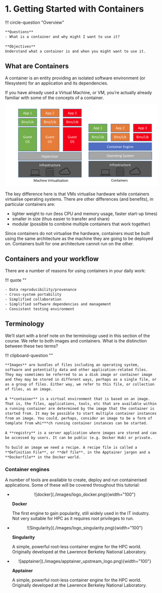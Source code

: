 # 1. Getting Started with Containers

!!! circle-question "Overview"
    
    **Questions**
    - What is a container and why might I want to use it?

    **Objectives**
    Understand what a container is and when you might want to use it.

## What are Containers

A container is an entity providing an isolated software environment (or filesystem) for an application and its dependencies.

If you have already used a Virtual Machine, or VM, you’re actually already familiar with some of the concepts of a container.

![image](./images/container_vs_vm.png)

The key difference here is that VMs virtualise hardware while containers virtualise operating systems. There are other differences (and benefits), in particular containers are:

- lighter weight to run (less CPU and memory usage, faster start-up times)
- smaller in size (thus easier to transfer and share)
- modular (possible to combine multiple containers that work together)

Since containers do not virtualise the hardware, containers must be built using the same architecture as the machine they are going to be deployed on. Containers built for one architecture cannot run on the other.

## Containers and your workflow
There are a number of reasons for using containers in your daily work:

!!! quote "" 

    - Data reproducibility/provenance
    - Cross-system portability
    - Simplified collaboration
    - Simplified software dependencies and management
    - Consistent testing environment


## Terminology
We’ll start with a brief note on the terminology used in this section of the course. We refer to both images and containers. What is the distinction between these two terms?

!!! clipboard-question "" 

    **Images** are bundles of files including an operating system, software and potentially data and other application-related files. They may sometimes be referred to as a disk image or container image and they may be stored in different ways, perhaps as a single file, or as a group of files. Either way, we refer to this file, or collection of files, as an image.
    
    A **container** is a virtual environment that is based on an image. That is, the files, applications, tools, etc that are available within a running container are determined by the image that the container is started from. It may be possible to start multiple container instances from an image. You could, perhaps, consider an image to be a form of template from whi***ch running container instances can be started.
    
    A **registry** is a server application where images are stored and can be accessed by users. It can be public (e.g. Docker Hub) or private.
    
    To build an image we need a recipe. A recipe file is called a **Definition File**, or **def file**, in the Apptainer jargon and a **Dockerfile** in the Docker world.

### Container engines
A number of tools are available to create, deploy and run containerised applications. Some of these will be covered throughout this tutorial:

<div class="grid cards" markdown>

-   <center>![docker](./images/logo_docker.png){width="100"}</center>

    __Docker__

    The first engine to gain popularity, still widely used in the IT industry. Not very suitable for HPC as it requires root privileges to run.

-   <center>![Singularity](./images/logo_singularity.png){width="100"}</center>
    
    __Singularity__

    A simple, powerful root-less container engine for the HPC world. Originally developed at the Lawrence Berkeley National Laboratory.

-   <center>![apptainer](./images/apptainer_upstream_logo.png){width="100"}</center>

    __Apptainer__

    A simple, powerful root-less container engine for the HPC world. Originally developed at the Lawrence Berkeley National Laboratory.

</div>
